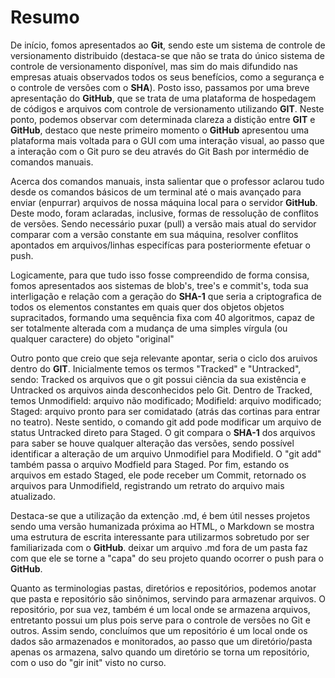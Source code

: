 # Resumo

De início, fomos apresentados ao **Git**, sendo este um sistema de controle de versionamento distribuido (destaca-se que não se trata do único sistema de controle de versionamento disponível, mas sim do mais difundido nas empresas atuais observados todos os seus benefícios, como a segurança e o controle de versões com o **SHA**). Posto isso, passamos por uma breve apresentação do **GitHub**, que se trata de  uma plataforma de hospedagem de códigos e arquivos com controle de versionamento utilizando **GIT**. Neste ponto, podemos observar com determinada clareza a distição entre **GIT** e **GitHub**, destaco que neste primeiro momento o **GitHub** apresentou uma plataforma mais voltada para o GUI com uma interação visual, ao passo que a interação com o Git puro se deu através do Git Bash por intermédio de comandos manuais. 

Acerca dos comandos manuais, insta salientar que o professor aclarou tudo desde os comandos básicos de um terminal até o mais avançado para enviar (enpurrar) arquivos de nossa máquina local para o servidor **GitHub**. Deste modo, foram aclaradas, inclusive, formas de ressolução de conflitos de versões. Sendo necessário puxar (pull) a versão mais atual do servidor comparar com a versão constante em sua máquina, resolver conflitos apontados em arquivos/linhas especifícas para posteriormente efetuar o push. 

Logicamente, para que tudo isso fosse compreendido de forma consisa, fomos apresentados aos sistemas de blob's, tree's e commit's, toda sua interligação e relação com a geração do **SHA-1** que seria a criptografica de todos os elementos constantes em quais quer dos objetos objetos supracitados, formando uma sequência fixa com 40 algoritmos, capaz de ser totalmente alterada com a mudança de uma simples vírgula (ou qualquer caractere) do objeto "original"

Outro ponto que creio que seja relevante apontar, seria o ciclo dos aruivos dentro do **GIT**. Inicialmente temos os termos "Tracked" e "Untracked", sendo: Tracked os arquivos que o git possui ciência da sua existência e Untracked os arquivos ainda desconhecidos pelo Git. Dentro de Tracked, temos Unmodifield: arquivo não modificado; Modifield: arquivo modificado; Staged: arquivo pronto para ser comidatado (atrás das cortinas para entrar no teatro). Neste sentido, o comando git add pode modificar um arquivo de status Untracked direto para Staged. O git compara o **SHA-1** dos arquivos para saber se houve qualquer alteração das versões, sendo possível identificar a alteração de um arquivo Unmodifiel para Modifield. O "git add" também passa o arquivo Modfield para Staged. Por fim, estando os arquivos em estado Staged, ele pode receber um Commit, retornado os arquivos para Unmodifield, registrando um retrato do arquivo mais atualizado. 

Destaca-se que a utilização da extenção .md, é bem útil nesses projetos sendo uma versão humanizada próxima ao HTML, o Markdown se mostra uma estrutura de escrita interessante para utilizarmos sobretudo por ser familiarizada com o **GitHub**. deixar um arquivo .md fora de um pasta faz com que ele se torne a "capa" do seu projeto quando ocorrer o push para o **GitHub**.

Quanto as terminologias pastas, diretórios e repositórios, podemos anotar que pasta e repositório são sinônimos, servindo para armazenar arquivos. O repositório, por sua vez, também é um local onde se armazena arquivos, entretanto possui um plus pois serve para o controle de versões no Git e outros. Assim sendo, concluímos que um repositório é um local onde os dados são armazenados e monitorados, ao passo que um diretório/pasta apenas os armazena, salvo quando um diretório se torna um repositório, com o uso do "gir init" visto no curso.


